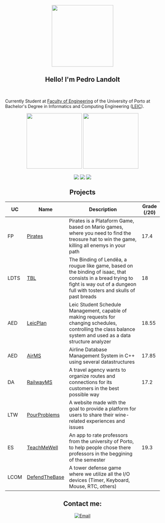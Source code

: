 <div align = "center">
<img href="center" src="https://media3.giphy.com/media/v1.Y2lkPTc5MGI3NjExYTQxYzk2NjZlMWY4MWMyODA2MGRiNmM0YmI1MGM4NzAxOTdhMDZjYiZlcD12MV9pbnRlcm5hbF9naWZzX2dpZklkJmN0PXM/ReybRIkRX6lGurRASE/giphy.gif" width="200px">
<h2 align = "center" >Hello! I'm Pedro Landolt</h2>
</div>
<br>

Currently Student at [Faculty of Engineering](https://sigarra.up.pt/feup/pt/web_page.inicial) of the University of Porto at Bachelor's Degree in Informatics and Computing Engineering ([LEIC](https://sigarra.up.pt/feup/pt/cur_geral.cur_view?pv_curso_id=22841&pv_ano_lectivo=2022)).

<div align="center">
  <img height="180em" src="https://github-readme-stats.vercel.app/api?username=PedroLandolt&show_icons=true&theme=onedark&include_all_commits=true&count_private=true"/>
  <img height="180em" src="https://github-readme-stats.vercel.app/api/top-langs/?username=PedroLandolt&layout=compact&langs_count=7&theme=onedark"/>
</div>

<p align = "center">
<img align="center" src="https://img.shields.io/badge/Operating%20System-Windows-blue ?style=flat&logo=windows&logoColor=white&color=0398fc">
<img align="center" src="https://img.shields.io/badge/Tools for coding -Git-informational?style=flat&logo=Git&logoColor=white&color=fc9d03">
<img align="center" src="https://img.shields.io/badge/Editors-Visual Studio Code -informational?style=flat&logo=visual-studio-code&logoColor=white&color=ae48d4">
</p>

<h2 align = "center" >Projects</h2>
<p align = "center">

| UC   | Name      | Description                                                                                                                                                   | Grade (/20) |
|------|-----------|---------------------------------------------------------------------------------------------------------------------------------------------------------------|-------------|
| FP   | [Pirates](https://github.com/PedroLandolt/Pirates)  | Pirates is a Plataform Game, based on  Mario games, where you need to find the treosure hat to win the game, killing all enemys in your path                                                                                                        | 17.4        |
| LDTS | [TBL](https://github.com/PedroLandolt/TBL)     | The Binding of Lendêa, a rougue like game, based on the binding of isaac, that consists in a bread trying to fight is way out of a dungeon full with tosters and skulls of past breads           | 18          |
| AED  | [LeicPlan](https://github.com/PedroLandolt/LeicPlan)     | Leic Student Schedule Management, capable of making requests for changing schedules, controlling the class balance system and used as a data structure analyzer          | 18.55       |
| AED  | [AirMS](https://github.com/PedroLandolt/AirMS)    | Airline Database Management System in C++ using several datastructures  | 17.85       |
| DA   | [RailwayMS](https://github.com/PedroLandolt/RailwayMS)  | A travel agency wants to organize routes and connections for its customers in the best possible way                                                           | 17.2     |
| LTW  | [PourProblems](https://github.com/PedroLandolt/PourProblems)  | A website made with the goal to provide a platform for users to share their wine-related experiences and issues                                                           |         |
| ES   | [TeachMeWell](https://github.com/PedroLandolt/TeachMeWell)  | An app to rate professors from the university of Porto, to help people chose there professors in the beggining of the semester                                                            |  19.3   |
| LCOM | [DefendTheBase](https://github.com/PedroLandolt/DefendTheBase)  | A tower defense game where we utilize all the I/O devices (Timer, Keyboard, Mouse, RTC, others)                                                            |        |

<h2 align = "center" >Contact me:</h2>
<p align="center">
<a href="mailto:up202103337@up.pt" >
  <img align="center" title="Email" src="https://camo.githubusercontent.com/571384769c09e0c66b45e39b5be70f68f552db3e2b2311bc2064f0d4a9f5983b/68747470733a2f2f696d672e736869656c64732e696f2f62616467652f476d61696c2d4431343833363f7374796c653d666f722d7468652d6261646765266c6f676f3d676d61696c266c6f676f436f6c6f723d7768697465"/>
</a>
</p>
